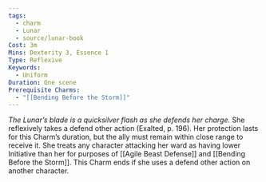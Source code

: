 ```yaml
---
tags:
  - charm
  - Lunar
  - source/lunar-book
Cost: 3m
Mins: Dexterity 3, Essence 1
Type: Reflexive
Keywords:
  - Uniform
Duration: One scene
Prerequisite Charms:
  - "[[Bending Before the Storm]]"
---
```

*The Lunar’s blade is a quicksilver flash as she defends her charge.*
She reflexively takes a defend other action (Exalted, p. 196). Her protection lasts for this Charm’s duration, but the ally must remain within close range to receive it. She treats any character attacking her ward as having lower Initiative than her for purposes of [[Agile Beast Defense]] and [[Bending Before the Storm]]. 
This Charm ends if she uses a defend other action on another character.